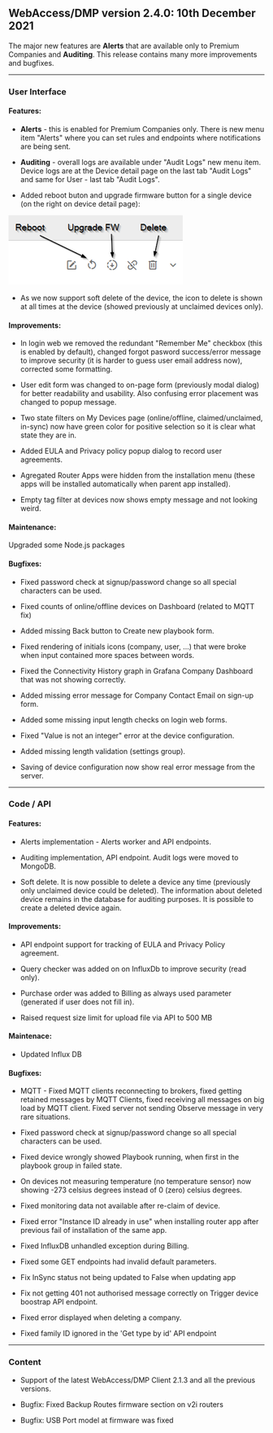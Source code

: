 ## WebAccess/DMP version 2.4.0: 10th December 2021

The major new features are **Alerts** that are available only to Premium Companies and **Auditing**. This release contains many more improvements and bugfixes. 

---

### User Interface

#### Features:

* **Alerts** - this is enabled for Premium Companies only. There is new menu item "Alerts" where you can set rules and endpoints where notifications are being sent.

* **Auditing** - overall logs are available under "Audit Logs" new menu item. Device logs are at the Device detail page on the last tab "Audit Logs" and same for User - last tab "Audit Logs". 

* Added reboot buton and upgrade firmware button for a single device (on the right on device detail page):

![reboot upgrade delete](/images/release-notes/2.4.0_reboot_upgrade_delete.png "reboot upgrade delete")

* As we now support soft delete of the device, the icon to delete is shown at all times at the device (showed previously at unclaimed devices only).

#### Improvements:

* In login web we removed the redundant "Remember Me" checkbox (this is enabled by default), changed forgot pasword success/error message to improve security (it is harder to guess user email address now), corrected some formatting.

* User edit form was changed to on-page form (previously modal dialog) for better readability and usability. Also confusing error placement was changed to popup message.

* Two state filters on My Devices page (online/offline, claimed/unclaimed, in-sync) now have green color for positive selection so it is clear what state they are in.

* Added EULA and Privacy policy popup dialog to record user agreements. 

* Agregated Router Apps were hidden from the installation menu (these apps will be installed automatically when parent app installed).

* Empty tag filter at devices now shows empty message and not looking weird.

#### Maintenance:

Upgraded some Node.js packages

#### Bugfixes:

* Fixed password check at signup/password change so all special characters can be used.

* Fixed counts of online/offline devices on Dashboard (related to MQTT fix) 

* Added missing Back button to Create new playbook form.

* Fixed rendering of initials icons (company, user, ...) that were broke when input contained more spaces between words.

* Fixed the Connectivity History graph in Grafana Company Dashboard that was not showing correctly.

* Added missing error message for Company Contact Email on sign-up form.
  
* Added some missing input length checks on login web forms.

* Fixed "Value is not an integer" error at the device configuration.

* Added missing length validation (settings group).

* Saving of device configuration now show real error message from the server. 

---

### Code / API

#### Features:

* Alerts implementation - Alerts worker and API endpoints.
  
* Auditing implementation, API endpoint. Audit logs were moved to MongoDB.

* Soft delete. It is now possible to delete a device any time (previously only unclaimed device could be deleted). The information about deleted device remains in the database for auditing purposes. It is possible to create a deleted device again.

#### Improvements:

* API endpoint support for tracking of EULA and Privacy Policy agreement.

* Query checker was added on on InfluxDb to improve security (read only).

* Purchase order was added to Billing as always used parameter (generated if user does not fill in).

* Raised request size limit for upload file via API to 500 MB

#### Maintenace:

* Updated Influx DB

#### Bugfixes:

* MQTT - Fixed MQTT clients reconnecting to brokers, fixed getting retained messages by MQTT Clients, fixed receiving all messages on big load by MQTT client. Fixed server not sending Observe message in very rare situations.

* Fixed password check at signup/password change so all special characters can be used.

* Fixed device wrongly showed Playbook running, when first in the playbook group in failed state.

* On devices not measuring temperature (no temperature sensor) now showing -273 celsius degrees instead of 0 (zero) celsius degrees.

* Fixed monitoring data not available after re-claim of device.

* Fixed error "Instance ID already in use" when installing router app after previous fail of installation of the same app.

* Fixed InfluxDB unhandled exception during Billing.

* Fixed some GET endpoints had invalid default parameters.

* Fix InSync status not being updated to False when updating app 

* Fix not getting 401 not authorised message correctly on Trigger device boostrap API endpoint.

* Fixed error displayed when deleting a company.
  
* Fixed family ID ignored in the 'Get type by id' API endpoint

---

### Content

* Support of the latest WebAccess/DMP Client 2.1.3 and all the previous versions.

* Bugfix: Fixed Backup Routes firmware section on v2i routers

* Bugfix: USB Port model at firmware was fixed










